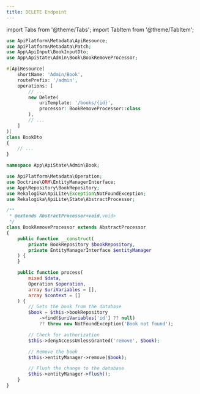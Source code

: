 ```yaml
---
title: DELETE Endpoint
---
```


import Tabs from '@theme/Tabs';
import TabItem from '@theme/TabItem';

<Tabs queryString="tab" groupId="api">

<TabItem value="apiresource" label="API Resource">

```php title="src/ApiResource/Admin/BookDto.php"
use ApiPlatform\Metadata\ApiResource;
use ApiPlatform\Metadata\Patch;
use App\ApiInput\BookInputDto;
use App\ApiState\Admin\Book\BookRemoveProcessor;

#[ApiResource(
    shortName: 'Admin/Book',
    routePrefix: '/admin',
    operations: [
        // ...
        new Delete(
            uriTemplate: '/books/{id}',
            processor: BookRemoveProcessor::class
        ),
        // ...
    ]
)]
class BookDto
{
    // ...
}
```

</TabItem>

<TabItem value="stateprocessor" label="State Processor">

```php title="src/ApiState/Admin/Book/BookRemoveProcessor.php"
namespace App\ApiState\Admin\Book;

use ApiPlatform\Metadata\Operation;
use Doctrine\ORM\EntityManagerInterface;
use App\Repository\BookRepository;
use Rekalogika\ApiLite\Exception\NotFoundException;
use Rekalogika\ApiLite\State\AbstractProcessor;

/**
 * @extends AbstractProcessor<void,void>
 */
class BookRemoveProcessor extends AbstractProcessor
{
    public function __construct(
        private BookRepository $bookRepository,
        private EntityManagerInterface $entityManager
    ) {
    }

    public function process(
        mixed $data,
        Operation $operation,
        array $uriVariables = [],
        array $context = []
    ) {
        // Gets the book from the database
        $book = $this->bookRepository
            ->find($uriVariables['id'] ?? null)
            ?? throw new NotFoundException('Book not found');

        // Check for authorization
        $this->denyAccessUnlessGranted('remove', $book);

        // Remove the book
        $this->entityManager->remove($book);

        // Flush the change to the database
        $this->entityManager->flush();
    }
}
```

</TabItem>

</Tabs>
